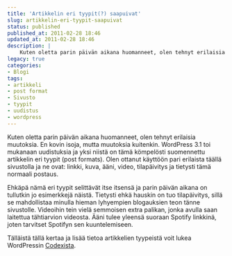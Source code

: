 ```yaml
---
title: 'Artikkelin eri tyypit(?) saapuivat'
slug: artikkelin-eri-tyypit-saapuivat
status: published
published_at: 2011-02-28 18:46
updated_at: 2011-02-28 18:46
description: |
    Kuten oletta parin päivän aikana huomanneet, olen tehnyt erilaisia muutoksia. En kovin isoja, mutta muutoksia kuitenkin. WordPress 3.1 toi mukanaan uudistuksia ja yksi niistä on tämä kömpelösti suomennettu artikkelin eri tyypit (post formats). Olen ottanut käyttöön pari erilaista täällä sivustolla ja ne ovat: linkki, kuva, ääni, video, tilapäivitys ja tietysti tämä normaali postaus. Ehkäpä nämä… Jatka lukemista Artikkelin eri tyypit(?) saapuivat
legacy: true
categories:
- Blogi
tags:
- artikkeli
- post format
- Sivusto
- tyypit
- uudistus
- wordpress
---
```


<p>Kuten oletta parin päivän aikana huomanneet, olen tehnyt erilaisia muutoksia. En kovin isoja, mutta muutoksia kuitenkin. WordPress 3.1 toi mukanaan uudistuksia ja yksi niistä on tämä kömpelösti suomennettu artikkelin eri tyypit (post formats). Olen ottanut käyttöön pari erilaista täällä sivustolla ja ne ovat: linkki, kuva, ääni, video, tilapäivitys ja tietysti tämä normaali postaus.</p>
<p>Ehkäpä nämä eri tyypit selittävät itse itsensä ja parin päivän aikana on tullutkin jo esimerkkejä näistä. Tietysti ehkä hauskin on tuo tilapäivitys, sillä se mahdollistaa minulla hieman lyhyempien blogauksien teon tänne sivustolle. Videoihin tein vielä semmoisen extra palikan, jonka avulla saan laitettua tähtiarvion videosta. Ääni tulee yleensä suoraan Spotify linkkinä, joten tarvitset Spotifyn sen kuuntelemiseen.</p>
<p>Tälläistä tällä kertaa ja lisää tietoa artikkelien tyypeistä voit lukea WordPressin <a href="http://codex.wordpress.org/Post_Formats" target="_blank">Codexista</a>.</p>